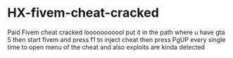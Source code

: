 # HX-fivem-cheat-cracked
Paid Fivem cheat cracked looooooooool
put it in the path where u have gta 5 then start fivem and press f1 to inject cheat then press PgUP every single time to open menu of the cheat and also exploits are kinda detected
